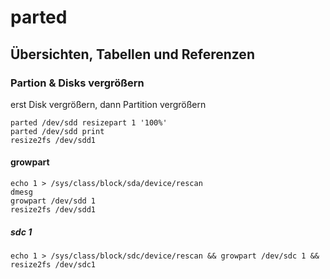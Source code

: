 # parted 

## Übersichten, Tabellen und Referenzen 

### Partion & Disks vergrößern

erst Disk vergrößern,
dann Partition vergrößern

```
parted /dev/sdd resizepart 1 '100%'
parted /dev/sdd print
resize2fs /dev/sdd1
```



#### growpart
```
echo 1 > /sys/class/block/sda/device/rescan
dmesg
growpart /dev/sdd 1
resize2fs /dev/sdd1
```
##### sdc 1
```
echo 1 > /sys/class/block/sdc/device/rescan && growpart /dev/sdc 1 && resize2fs /dev/sdc1
```
